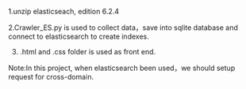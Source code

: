 1.unzip elasticseach, edition 6.2.4

2.Crawler_ES.py is used to collect data，save into sqlite database and connect to elasticsearch to create indexes.

3. .html and .css folder is used as front end.


Note:In this project, when elasticsearch been used，we should setup request for cross-domain.
